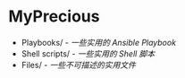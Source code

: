 # MyPrecious

- Playbooks/ - *一些实用的 Ansible Playbook*
- Shell scripts/ - *一些实用的 Shell 脚本*
- Files/ - *一些不可描述的实用文件*
